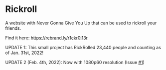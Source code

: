# Rickroll
A website with Never Gonna Give You Up that can be used to rickroll your friends.

Find it here: https://rebrand.ly/r1ckr0l13r

UPDATE 1: This small project has RickRolled 23,440 people and counting as of Jan. 31st, 2022!

UPDATE 2 (Feb. 4th, 2022): Now with 1080p60 resolution (Issue [#1][i1])

[i1]: https://github.com/SatteredDisk/rickroll/issues/1
